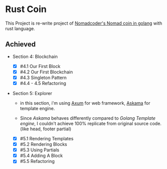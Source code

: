 # Rust Coin

This Project is re-write project of [Nomadcoder's Nomad coin in golang](https://nomadcoders.co/nomadcoin/lobby) with rust language.

## Achieved

- Section 4: Blockchain

  - [x] #4.1 Our First Block
  - [x] #4.2 Our First Blockchain
  - [x] #4.3 Singleton Pattern
  - [x] #4.4 - 4.5 Refactoring

- Section 5: Explorer

  - in this section, i'm using [Axum](https://github.com/tokio-rs/axum) for web framework, [Askama](https://github.com/djc/askama/tree/main) for template engine.

  - Since _Askama_ behaves differently compared to _Golang Template engine_, I couldn't achieve 100% replicate from original source code. (like head, footer partial)

  - [x] #5.1 Rendering Templates
  - [x] #5.2 Rendering Blocks
  - [x] #5.3 Using Partials
  - [x] #5.4 Adding A Block
  - [x] #5.5 Refactoring
